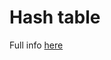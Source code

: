 # Hash table

Full info [here](https://nbviewer.org/github/Matvey787/hashTable/blob/main/info.ipynb)